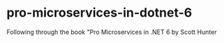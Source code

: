 # pro-microservices-in-dotnet-6
Following through the book "Pro Microservices in .NET 6 by Scott Hunter
